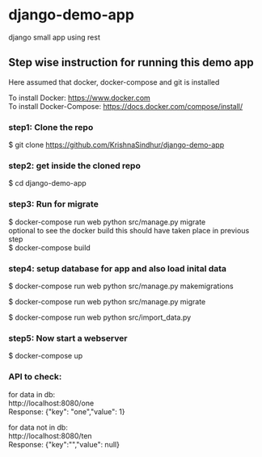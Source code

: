 # django-demo-app
django small app using rest 

## Step wise instruction for running this demo app
Here assumed that docker, docker-compose and git is installed<br>

To install Docker: https://www.docker.com <br>
To install Docker-Compose: https://docs.docker.com/compose/install/ <br>

### step1: Clone the repo
$ git clone https://github.com/KrishnaSindhur/django-demo-app <br>

### step2: get inside the cloned repo 
$ cd django-demo-app <br>

### step3: Run for migrate
$ docker-compose run web python src/manage.py migrate <br>
optional to see the docker build this should have taken place in previous step<br>
$ docker-compose build

### step4: setup database for app and also load inital data
$ docker-compose run web python src/manage.py makemigrations <br>

$ docker-compose run web python src/manage.py migrate <br>

$ docker-compose run web python src/import_data.py <br>

### step5: Now start a webserver
$ docker-compose up

### API to check:
for data in db:<br>
http://localhost:8080/one <br>
Response: {"key": "one","value": 1} <br>

for data not in db:<br>
http://localhost:8080/ten <br>
Response: {"key":"","value": null} <br>







